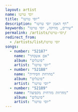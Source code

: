 ```yaml
---
layout: artist
name: יוסי טויטו
title: "יוסי טויטו"
description: "דף האמן יוסי טויטו"
keywords: "שירים, מוזיקה, יוסי טויטו"
permalink: /artists/יוסי-טויטו/
redirect_from:
  - /artists/list/יוסי טויטו
songs:
  - number: "52187"
    name: "אם אשכחך"
    album: "סינגלים"
    artist: "יוסי טויטו"
  - number: "52188"
    name: "מחרוזת חסידית"
    album: "סינגלים"
    artist: "יוסי טויטו"
  - number: "52189"
    name: "מחרוזת מזרחית מקפיצה"
    album: "סינגלים"
    artist: "יוסי טויטו"
---
```

